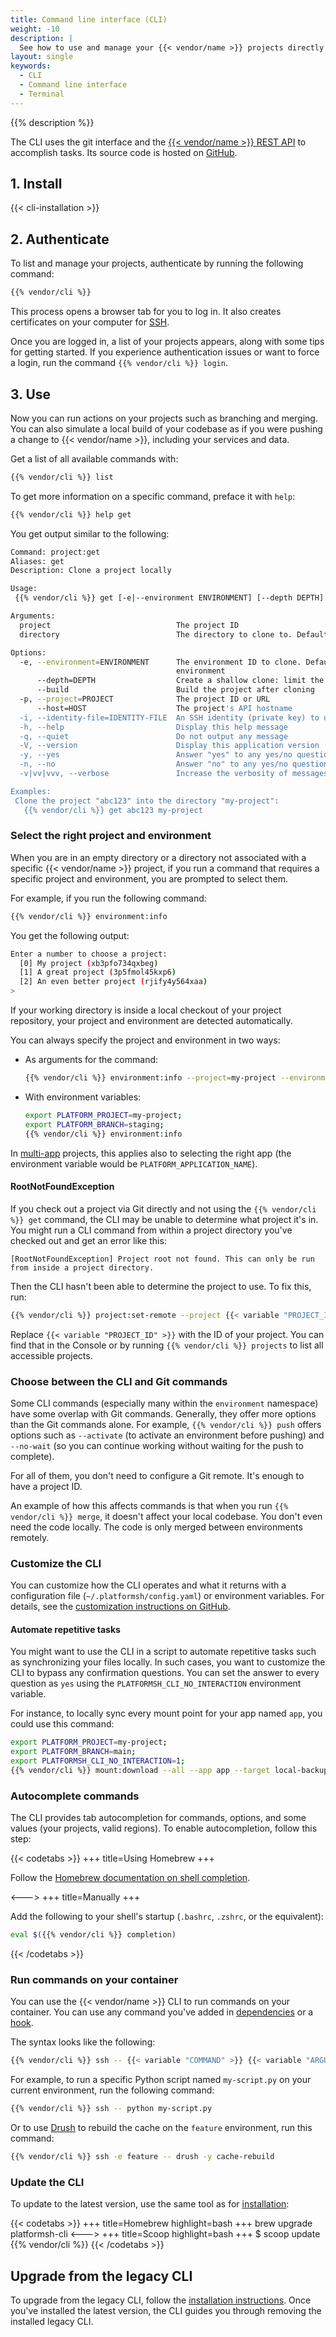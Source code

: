 ```yaml
---
title: Command line interface (CLI)
weight: -10
description: |
  See how to use and manage your {{< vendor/name >}} projects directly from your terminal. Anything you can do within the Console can be done with the CLI.
layout: single
keywords:
  - CLI
  - Command line interface
  - Terminal
---
```


{{% description %}}

The CLI uses the git interface and the [{{< vendor/name >}} REST API](https://api.platform.sh/docs/) to accomplish tasks.
Its source code is hosted on [GitHub](https://github.com/platformsh/cli).

## 1. Install

{{< cli-installation >}}

## 2. Authenticate

To list and manage your projects, authenticate by running the following command:

```bash
{{% vendor/cli %}}
```

This process opens a browser tab for you to log in.
It also creates certificates on your computer for [SSH](../../development/ssh/_index.md).

Once you are logged in, a list of your projects appears, along with some tips for getting started.
If you experience authentication issues or want to force a login, run the command `{{% vendor/cli %}} login`.

## 3. Use

Now you can run actions on your projects such as branching and merging.
You can also simulate a local build of your codebase as if you were pushing a change to {{< vendor/name >}},
including your services and data.

Get a list of all available commands with:

```bash
{{% vendor/cli %}} list
```

To get more information on a specific command, preface it with `help`:

```bash
{{% vendor/cli %}} help get
```

You get output similar to the following:

```bash
Command: project:get
Aliases: get
Description: Clone a project locally

Usage:
 {{% vendor/cli %}} get [-e|--environment ENVIRONMENT] [--depth DEPTH] [--build] [-p|--project PROJECT] [--host HOST] [-i|--identity-file IDENTITY-FILE] [--] [<project>] [<directory>]

Arguments:
  project                            The project ID
  directory                          The directory to clone to. Defaults to the project title

Options:
  -e, --environment=ENVIRONMENT      The environment ID to clone. Defaults to the project default, or the first available
                                     environment
      --depth=DEPTH                  Create a shallow clone: limit the number of commits in the history
      --build                        Build the project after cloning
  -p, --project=PROJECT              The project ID or URL
      --host=HOST                    The project's API hostname
  -i, --identity-file=IDENTITY-FILE  An SSH identity (private key) to use
  -h, --help                         Display this help message
  -q, --quiet                        Do not output any message
  -V, --version                      Display this application version
  -y, --yes                          Answer "yes" to any yes/no questions; disable interaction
  -n, --no                           Answer "no" to any yes/no questions; disable interaction
  -v|vv|vvv, --verbose               Increase the verbosity of messages

Examples:
 Clone the project "abc123" into the directory "my-project":
   {{% vendor/cli %}} get abc123 my-project
```

### Select the right project and environment

When you are in an empty directory or a directory not associated with a specific {{< vendor/name >}} project,
if you run a command that requires a specific project and environment, you are prompted to select them.

For example, if you run the following command:

```bash
{{% vendor/cli %}} environment:info
```

You get the following output:

```bash
Enter a number to choose a project:
  [0] My project (xb3pfo734qxbeg)
  [1] A great project (3p5fmol45kxp6)
  [2] An even better project (rjify4y564xaa)
>
```

If your working directory is inside a local checkout of your project repository,
your project and environment are detected automatically.

You can always specify the project and environment in two ways:

* As arguments for the command:

  ```bash
  {{% vendor/cli %}} environment:info --project=my-project --environment=staging
  ```
* With environment variables:

  ```bash
  export PLATFORM_PROJECT=my-project;
  export PLATFORM_BRANCH=staging;
  {{% vendor/cli %}} environment:info
  ```

In [multi-app](../../create-apps/multi-app/_index.md) projects, this applies also to selecting the right app
(the environment variable would be `PLATFORM_APPLICATION_NAME`).

#### RootNotFoundException

If you check out a project via Git directly and not using the `{{% vendor/cli %}} get` command,
the CLI may be unable to determine what project it's in.
You might run a CLI command from within a project directory you've checked out and get an error like this:

```text
[RootNotFoundException] Project root not found. This can only be run from inside a project directory.
```

Then the CLI hasn't been able to determine the project to use.
To fix this, run:

```bash
{{% vendor/cli %}} project:set-remote --project {{< variable "PROJECT_ID" >}}
```

Replace `{{< variable "PROJECT_ID" >}}` with the ID of your project.
You can find that in the Console or by running `{{% vendor/cli %}} projects` to list all accessible projects.

### Choose between the CLI and Git commands

Some CLI commands (especially many within the `environment` namespace) have some overlap with Git commands.
Generally, they offer more options than the Git commands alone.
For example, `{{% vendor/cli %}} push` offers options such as `--activate` (to activate an environment before pushing)
and `--no-wait` (so you can continue working without waiting for the push to complete).

For all of them, you don't need to configure a Git remote.
It's enough to have a project ID.

An example of how this affects commands is that when you run `{{% vendor/cli %}} merge`,
it doesn't affect your local codebase.
You don't even need the code locally.
The code is only merged between environments remotely.

### Customize the CLI

You can customize how the CLI operates and what it returns with a configuration file (`~/.platformsh/config.yaml`)
or environment variables.
For details, see the [customization instructions on GitHub](https://github.com/platformsh/legacy-cli#user-content-customization).

#### Automate repetitive tasks

You might want to use the CLI in a script to automate repetitive tasks such as synchronizing your files locally.
In such cases, you want to customize the CLI to bypass any confirmation questions.
You can set the answer to every question as `yes` using the `PLATFORMSH_CLI_NO_INTERACTION` environment variable.

For instance, to locally sync every mount point for your app named `app`, you could use this command:

```bash
export PLATFORM_PROJECT=my-project;
export PLATFORM_BRANCH=main;
export PLATFORMSH_CLI_NO_INTERACTION=1;
{{% vendor/cli %}} mount:download --all --app app --target local-backup
```

### Autocomplete commands

The CLI provides tab autocompletion for commands, options, and some values (your projects, valid regions).
To enable autocompletion, follow this step:

{{< codetabs >}}
+++
title=Using Homebrew
+++

Follow the [Homebrew documentation on shell completion](https://docs.brew.sh/Shell-Completion).

<--->
+++
title=Manually
+++

Add the following to your shell's startup (`.bashrc`, `.zshrc`, or the equivalent):

```bash
eval $({{% vendor/cli %}} completion)
```

{{< /codetabs >}}

### Run commands on your container

You can use the {{< vendor/name >}} CLI to run commands on your container.
You can use any command you've added in [dependencies](../../create-apps/app-reference.md#dependencies)
or a [hook](../../create-apps/app-reference.md#hooks).

The syntax looks like the following:

```bash
{{% vendor/cli %}} ssh -- {{< variable "COMMAND" >}} {{< variable "ARGUMENTS" >}}
```

For example, to run a specific Python script named `my-script.py` on your current environment,
run the following command:

```bash
{{% vendor/cli %}} ssh -- python my-script.py
```

Or to use [Drush](https://www.drush.org/latest/install/) to rebuild the cache on the `feature` environment,
run this command:

```bash
{{% vendor/cli %}} ssh -e feature -- drush -y cache-rebuild
```

### Update the CLI

To update to the latest version, use the same tool as for [installation](#1-install):

{{< codetabs >}}
+++
title=Homebrew
highlight=bash
+++
brew upgrade platformsh-cli
<--->
+++
title=Scoop
highlight=bash
+++
$ scoop update {{% vendor/cli %}}
{{< /codetabs >}}

## Upgrade from the legacy CLI

To upgrade from the legacy CLI, follow the [installation instructions](#1-install).
Once you've installed the latest version, the CLI guides you through removing the installed legacy CLI.
